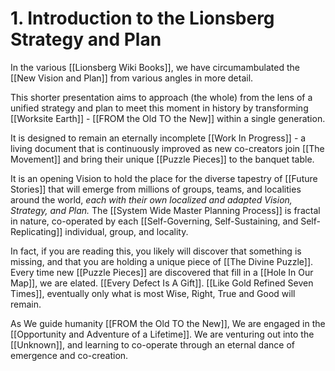 # 1. Introduction to the Lionsberg Strategy and Plan

In the various [[Lionsberg Wiki Books]], we have circumambulated the [[New Vision and Plan]] from various angles in more detail. 

This shorter presentation aims to approach (the whole) from the lens of a unified strategy and plan to meet this moment in history by transforming [[Worksite Earth]] - [[FROM the Old TO the New]] within a single generation. 

It is designed to remain an eternally incomplete [[Work In Progress]] - a living document that is continuously improved as new co-creators join [[The Movement]] and bring their unique [[Puzzle Pieces]] to the banquet table. 

It is an opening Vision to hold the place for the diverse tapestry of [[Future Stories]] that will emerge from millions of groups, teams, and localities around the world, *each with their own localized and adapted Vision, Strategy, and Plan.* The [[System Wide Master Planning Process]] is fractal in nature, co-operated by each [[Self-Governing, Self-Sustaining, and Self-Replicating]] individual, group, and locality. 

In fact, if you are reading this, you likely will discover that something is missing, and that you are holding a unique piece of [[The Divine Puzzle]]. Every time new [[Puzzle Pieces]] are discovered that fill in a [[Hole In Our Map]], we are elated. [[Every Defect Is A Gift]]. [[Like Gold Refined Seven Times]], eventually only what is most Wise, Right, True and Good will remain. 

As We guide humanity [[FROM the Old TO the New]], We are engaged in the [[Opportunity and Adventure of a Lifetime]]. We are venturing out into the [[Unknown]], and learning to co-operate through an eternal dance of emergence and co-creation. 